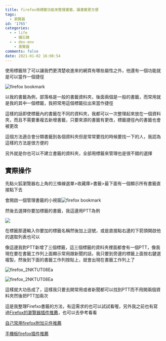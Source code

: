 ```yaml
---
title: firefox用標籤功能來整理書籤，讓書籤更方便
tags:
  - 瀏覽器
id: '1765'
categories:
  - - life
    - 備忘錄
  - - dev-env
    - 瀏覽器
comments: false
date: 2021-01-02 16:08:54
---
```


使用標籤除了可以讓我們更清楚收進來的網頁有哪些屬性之外，他還有一個功能就是可以當作一個捷徑

![firefox bookmark](https://blog.devcker.com/wp-content/uploads/2021/01/firefox_HEup3D7aDg.png)

以我的書籤為例，部落格是一般的書籤資料夾，後面兩個是一般的書籤，而常用就是我的其中一個標籤，我把常用這個標籤拉出來當作捷徑

這樣的話即使標籤內的書籤在不同的資料夾，我都可以一次整理起來放在一個資料夾，而且不需要重複去新增書籤，只要來源的書籤有更改，標籤捷徑內的書籤也會被更改

這個方法適合會分類書籤到各個資料夾但是常常要找的時候要找一下的人，我認為這樣的方法是很方便的

另外就是你也可以不建立書籤的資料夾，全部用標籤來管理也是很不錯的選擇

## 實際操作

先點火狐瀏覽器右上角的三條線選單>收藏庫>書籤>最下面有一個顯示所有書籤直接點下去

會開啟一個管理書籤的小視窗![firefox bookmark](https://blog.devcker.com/wp-content/uploads/2021/01/firefox_LB8jnH16I7.png)

然後去選擇你要加標籤的書籤，我這邊用PTT為例

![](https://blog.devcker.com/wp-content/uploads/2021/01/firefox_nCMA6taPOh.png)

在標籤那邊輸入你要加的標籤名稱然後加上逗號，或是直接點右邊的下箭頭開啟他的選取列表也可以

像這邊我對PTT新增了三個標籤，這三個標籤的資料夾裡面都會有一個PTT，像我現在要在書籤工作列上面顯示常用跟新聞的話，我只要到旁邊的標籤上面按右鍵選複製，然後到下面的書籤工作列按貼上，就會出現在書籤工作列上了

![firefox_2NKTUT08Ea](https://blog.devcker.com/wp-content/uploads/2021/01/firefox_zZojYGJ3xB.png)

![firefox_2NKTUT08Ea](https://blog.devcker.com/wp-content/uploads/2021/01/firefox_2NKTUT08Ea.png)

這樣就大功告成了，這樣我只要去開常用或者新聞都可以找到PTT而不用開兩個資料夾然後把PTT加兩次

這是我整理Firefxo書籤的方法，有這需求的也可以試試看喔，另外我之前也有寫過[Firefox的瀏覽器插件推薦](https://blog.devcker.com/firefox-plugin-recommend/ "Firefox的瀏覽器插件推薦")，也可以去參考看看

[自己常用firefox附加元件推薦](https://blog.devcker.com/firefox-plugin-recommend/ "自己常用firefox附加元件推薦")

[手機板firefox插件推薦](https://blog.devcker.com/mobile-firefox-plugin/ "手機板firefox插件推薦")